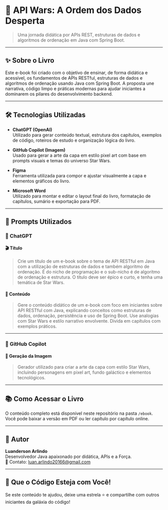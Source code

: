 # 📘 API Wars: A Ordem dos Dados Desperta

> Uma jornada didática por APIs REST, estruturas de dados e algoritmos de ordenação em Java com Spring Boot.

---

## ✨ Sobre o Livro

Este e-book foi criado com o objetivo de ensinar, de forma didática e acessível, os fundamentos de APIs RESTful, estruturas de dados e algoritmos de ordenação usando Java com Spring Boot. A proposta une narrativa, código limpo e práticas modernas para ajudar iniciantes a dominarem os pilares do desenvolvimento backend.

---

## 🛠️ Tecnologias Utilizadas

- **ChatGPT (OpenAI)**  
  Utilizado para gerar conteúdo textual, estrutura dos capítulos, exemplos de código, roteiros de estudo e organização lógica do livro.

- **GitHub Copilot (Imagem)**  
  Usado para gerar a arte da capa em estilo pixel art com base em prompts visuais e temas do universo Star Wars.

- **Figma**  
  Ferramenta utilizada para compor e ajustar visualmente a capa e elementos gráficos do livro.

- **Microsoft Word**  
  Utilizado para montar e editar o layout final do livro, formatação de capítulos, sumário e exportação para PDF.

---

## 💬 Prompts Utilizados

### 🤖 ChatGPT

#### 🎬 Título
> Crie um título de um e-book sobre o tema de API RESTful em Java com a utilização de estruturas de dados e também algoritmo de ordenação. É do nicho de programação e o sub-nicho é de algoritmo de ordenação e estrutura. O título deve ser épico e curto, e tenha uma temática de Star Wars.

#### 📖 Conteúdo
> Gere o conteúdo didático de um e-book com foco em iniciantes sobre API RESTful com Java, explicando conceitos como estruturas de dados, ordenação, persistência e uso de Spring Boot. Use analogias com Star Wars e estilo narrativo envolvente. Divida em capítulos com exemplos práticos.

---

### 🧠 GitHub Copilot

#### 🎨 Geração da Imagem
> Gerador utilizado para criar a arte da capa com estilo Star Wars, incluindo personagens em pixel art, fundo galáctico e elementos tecnológicos.

---

## 📚 Como Acessar o Livro

O conteúdo completo está disponível neste repositório na pasta `/ebook`.  
Você pode baixar a versão em PDF ou ler capítulo por capítulo online.

---

## 👤 Autor

**Luanderson Arlindo**  
Desenvolvedor Java apaixonado por didática, APIs e a Força.  
📧 Contato: luan.arlindo20166@gmail.com  

---

## 🌌 Que o Código Esteja com Você!

Se este conteúdo te ajudou, deixe uma estrela ⭐ e compartilhe com outros iniciantes da galáxia do código!
